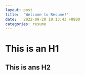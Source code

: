 ```yaml
---
layout: post
title:  "Welcome to Resume!"
date:   2022-09-20 19:13:43 +0900
categories: resume
---
```

This is an H1
===
This is ans H2
---